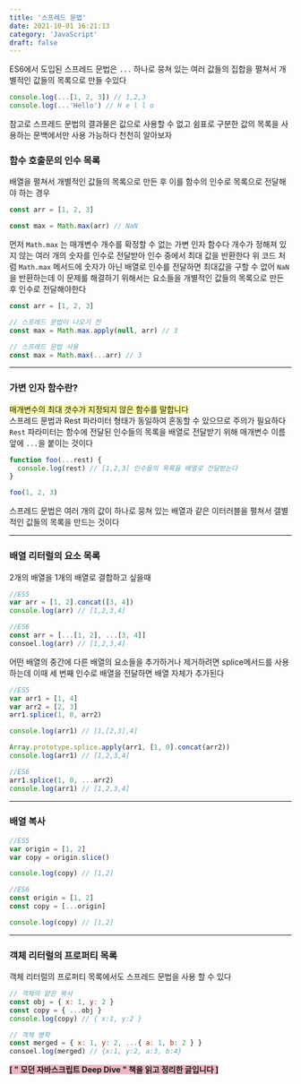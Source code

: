 ```yaml
---
title: '스프레드 문법'
date: 2021-10-01 16:21:13
category: 'JavaScript'
draft: false
---
```


ES6에서 도입된 스프레드 문법은 `...` 하나로 뭉쳐 있는 여러 값들의 집합을 펼쳐서 개별적인 값들의 목록으로 만들 수있다

```jsx
console.log(...[1, 2, 3]) // 1,2,3
console.log(...'Hello') // H e l l o
```

참고로 스프레드 문법의 결과물은 값으로 사용할 수 없고 쉼표로 구분한 값의 목록을 사용하는 문백에서만 사용 가능하다 천천히 알아보자

### 함수 호출문의 인수 목록

배열을 펼쳐서 개별적인 값들의 목록으로 만든 후 이를 함수의 인수로 목록으로 전달해야 하는 경우

```jsx
const arr = [1, 2, 3]

const max = Math.max(arr) // NaN
```

먼저 `Math.max` 는 매개변수 개수를 확정할 수 없는 가변 인자 함수다 개수가 정해져 있지 않는 여러 개의 숫자를 인수로 전달받아 인수 중에서 최대 값을 반환한다 위 코드 처럼 `Math.max` 메서드에 숫자가 아닌 배열로 인수를 전달하면 최대값을 구할 수 없어 `NaN` 을 반환하는데 이 문제를 해결하기 위해서는 요소들을 개별적인 값들의 목록으로 만든 후 인수로 전달해야한다

```jsx
const arr = [1, 2, 3]

// 스프레드 문법이 나오기 전
const max = Math.max.apply(null, arr) // 3

// 스프레드 문법 사용
const max = Math.max(...arr) // 3
```

---

### 가변 인자 함수란? <br>

<span class ="hilight-container" style="background: #fbfea4">매개변수의 최대 갯수가 지정되지 않은 함수를 말합니다</span><br>
스프레드 문법과 Rest 파라미터 형태가 동일하여 혼동할 수 있으므로 주의가 필요하다 `Rest` 파라미터는 함수에 전달된 인수들의 목록을 배열로 전달받기 위해 매개변수 이름 앞에 `...`을 붙이는 것이다

```jsx
function foo(...rest) {
  console.log(rest) // [1,2,3] 인수들의 목록을 배열로 전달받는다
}

foo(1, 2, 3)
```

스프레드 문법은 여러 개의 값이 하나로 뭉쳐 있는 배열과 같은 이터러블을 펼쳐서 갤별적인 값들의 목록을 만드는 것이다

---

### 배열 리터럴의 요소 목록

2개의 배열을 1개의 배열로 결합하고 싶을때

```jsx
//ES5
var arr = [1, 2].concat([3, 4])
console.log(arr) // [1,2,3,4]

//ES6
const arr = [...[1, 2], ...[3, 4]]
consoel.log(arr) // [1,2,3,4]
```

어떤 배열의 중간에 다른 배열의 요소들을 추가하거나 제거하려면 splice메서드를 사용하는데 이때 세 번째 인수로 배열을 전달하면 배열 자체가 추가된다

```jsx
//ES5
var arr1 = [1, 4]
var arr2 = [2, 3]
arr1.splice(1, 0, arr2)

console.log(arr1) // [1,[2,3],4]

Array.prototype.splice.apply(arr1, [1, 0].concat(arr2))
console.log(arr1) // [1,2,3,4]

//ES6
arr1.splice(1, 0, ...arr2)
console.log(arr1) // [1,2,3,4]
```

---

### 배열 복사

```jsx
//ES5
var origin = [1, 2]
var copy = origin.slice()

console.log(copy) // [1,2]

//ES6
const origin = [1, 2]
const copy = [...origin]

console.log(copy) // [1,2]
```

---

### 객체 리터럴의 프로퍼티 목록

객체 리터럴의 프로퍼티 목록에서도 스프레드 문법을 사용 할 수 있다

```jsx
// 객체의 얕은 복사
const obj = { x: 1, y: 2 }
const copy = { ...obj }
console.log(copy) // { x:1, y:2 }

// 객체 병학
const merged = { x: 1, y: 2, ...{ a: 1, b: 2 } }
consoel.log(merged) // {x:1, y:2, a:3, b:4}
```

<span class ="hilight-container" style="background: #ebb8c1"><strong class="strong-container">[ " 모던 자바스크립트 Deep Dive " 책을 읽고 정리한 글입니다 ]</strong></span>
